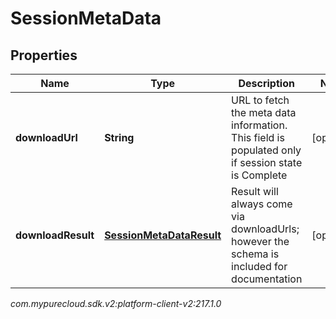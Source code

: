 # SessionMetaData


## Properties

| Name | Type | Description | Notes |
| ------------ | ------------- | ------------- | ------------- |
| **downloadUrl** | **String** | URL to fetch the meta data information. This field is populated only if session state is Complete |  [optional] |
| **downloadResult** | [**SessionMetaDataResult**](SessionMetaDataResult) | Result will always come via downloadUrls; however the schema is included for documentation |  [optional] |




_com.mypurecloud.sdk.v2:platform-client-v2:217.1.0_
